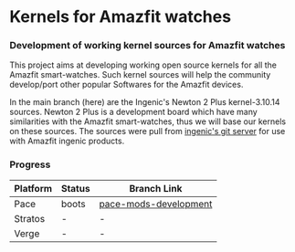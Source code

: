 # Kernels for Amazfit watches
### Development of working kernel sources for Amazfit watches

This project aims at developing working open source kernels for all the Amazfit smart-watches. Such kernel sources will help the community develop/port other popular Softwares for the Amazfit devices.

In the main branch (here) are the Ingenic's Newton 2 Plus kernel-3.10.14 sources. Newton 2 Plus is a development board which have many similarities with the Amazfit smart-watches, thus we will base our kernels on these sources. The sources were pull from [ingenic's git server](http://git.ingenic.com.cn:8082/) for use with Amazfit ingenic products.

### Progress

| Platform | Status  | Branch Link |
|----------|---------|-------------|
| Pace     | boots   | [pace-mods-development](https://github.com/amazfitDev/platform_kernel-3.10.14/tree/pace-mods-development) |
| Stratos  | -       | -           |
| Verge    | -       | -           |



